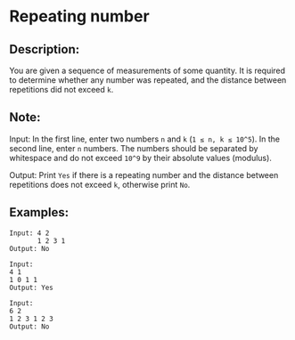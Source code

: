 # Repeating number

## Description:

You are given a sequence of measurements of some quantity. It is required to determine whether any number was repeated, and the distance between repetitions did not exceed `k`.

## Note:

Input: In the first line, enter two numbers `n` and `k` (`1 ≤ n, k ≤ 10^5`). In the second line, enter `n` numbers. The numbers should be separated by whitespace and do not exceed `10^9` by their absolute values (modulus).

Output: Print `Yes` if there is a repeating number and the distance between repetitions does not exceed `k`, otherwise print `No`.

## Examples:

```
Input: 4 2
       1 2 3 1
Output: No
```
```
Input:
4 1
1 0 1 1
Output: Yes
```
```
Input:
6 2
1 2 3 1 2 3
Output: No
```
